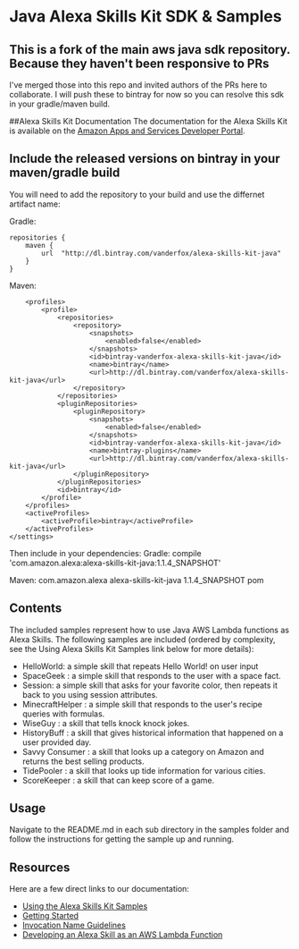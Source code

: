 # Java Alexa Skills Kit SDK & Samples

## This is a fork of the main aws java sdk repository. Because they haven't been responsive to PRs
I've merged those into this repo and invited authors of the PRs here to collaborate.
I will push these to bintray for now so you can resolve this sdk in your gradle/maven build.

##Alexa Skills Kit Documentation
The documentation for the Alexa Skills Kit is available on the [Amazon Apps and Services Developer Portal](https://developer.amazon.com/appsandservices/solutions/alexa/alexa-skills-kit/).

## Include the released versions on bintray in your maven/gradle build

You will need to add the repository to your build and use the differnet artifact name:

Gradle:

    repositories {
        maven {
            url  "http://dl.bintray.com/vanderfox/alexa-skills-kit-java" 
        }
    }

Maven:
    <?xml version="1.0" encoding="UTF-8" ?>
    <settings xsi:schemaLocation='http://maven.apache.org/SETTINGS/1.0.0 http://maven.apache.org/xsd/settings-1.0.0.xsd'
              xmlns='http://maven.apache.org/SETTINGS/1.0.0' xmlns:xsi='http://www.w3.org/2001/XMLSchema-instance'>
        
        <profiles>
            <profile>
                <repositories>
                    <repository>
                        <snapshots>
                            <enabled>false</enabled>
                        </snapshots>
                        <id>bintray-vanderfox-alexa-skills-kit-java</id>
                        <name>bintray</name>
                        <url>http://dl.bintray.com/vanderfox/alexa-skills-kit-java</url>
                    </repository>
                </repositories>
                <pluginRepositories>
                    <pluginRepository>
                        <snapshots>
                            <enabled>false</enabled>
                        </snapshots>
                        <id>bintray-vanderfox-alexa-skills-kit-java</id>
                        <name>bintray-plugins</name>
                        <url>http://dl.bintray.com/vanderfox/alexa-skills-kit-java</url>
                    </pluginRepository>
                </pluginRepositories>
                <id>bintray</id>
            </profile>
        </profiles>
        <activeProfiles>
            <activeProfile>bintray</activeProfile>
        </activeProfiles>
    </settings>
Then include in your dependencies:
Gradle:
    compile 'com.amazon.alexa:alexa-skills-kit-java:1.1.4_SNAPSHOT'
    
Maven:
    <dependency>
      <groupId>com.amazon.alexa</groupId>
      <artifactId>alexa-skills-kit-java</artifactId>
      <version>1.1.4_SNAPSHOT</version>
      <type>pom</type>
    </dependency>
    

## Contents
The included samples represent how to use Java AWS Lambda functions as Alexa Skills.
The following samples are included (ordered by complexity, see the Using Alexa Skills Kit Samples
link below for more details):

- HelloWorld: a simple skill that repeats Hello World! on user input
- SpaceGeek : a simple skill that responds to the user with a space fact.
- Session: a simple skill that asks for your favorite color, then repeats it back to you using session attributes.
- MinecraftHelper : a simple skill that responds to the user's recipe queries with formulas.
- WiseGuy : a skill that tells knock knock jokes.
- HistoryBuff : a skill that gives historical information that happened on a user provided day.
- Savvy Consumer : a skill that looks up a category on Amazon and returns the best selling products.
- TidePooler : a skill that looks up tide information for various cities.
- ScoreKeeper : a skill that can keep score of a game.

## Usage
Navigate to the README.md in each sub directory in the samples folder and follow the instructions for getting the sample up and running.

## Resources
Here are a few direct links to our documentation:

- [Using the Alexa Skills Kit Samples](https://developer.amazon.com/public/solutions/alexa/alexa-skills-kit/docs/using-the-alexa-skills-kit-samples)
- [Getting Started](https://developer.amazon.com/appsandservices/solutions/alexa/alexa-skills-kit/getting-started-guide)
- [Invocation Name Guidelines](https://developer.amazon.com/public/solutions/alexa/alexa-skills-kit/docs/choosing-the-invocation-name-for-an-alexa-skill)
- [Developing an Alexa Skill as an AWS Lambda Function](https://developer.amazon.com/appsandservices/solutions/alexa/alexa-skills-kit/docs/developing-an-alexa-skill-as-a-lambda-function)
